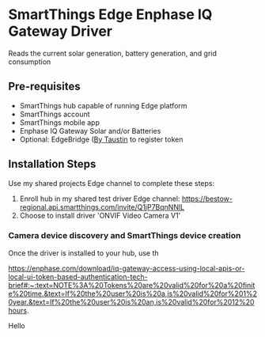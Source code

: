 # SmartThings Edge Enphase IQ Gateway Driver
Reads the current solar generation, battery generation, and grid consumption

## Pre-requisites
- SmartThings hub capable of running Edge platform
- SmartThings account
- SmartThings mobile app
- Enphase IQ Gateway Solar and/or Batteries
- Optional: EdgeBridge ([By Taustin](https://github.com/toddaustin07/edgebridge) to register token
## Installation Steps
Use my shared projects Edge channel to complete these steps:
1. Enroll hub in my shared test driver Edge channel:  https://bestow-regional.api.smartthings.com/invite/Q1jP7BqnNNlL
2. Choose to install driver 'ONVIF Video Camera V1'

### Camera device discovery and SmartThings device creation
Once the driver is installed to your hub, use th


https://enphase.com/download/iq-gateway-access-using-local-apis-or-local-ui-token-based-authentication-tech-brief#:~:text=NOTE%3A%20Tokens%20are%20valid%20for%20a%20finite%20time.&text=If%20the%20user%20is%20a,is%20valid%20for%201%20year.&text=If%20the%20user%20is%20an,is%20valid%20for%2012%20hours.

Hello
